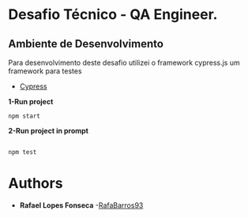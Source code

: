 # Desafio Técnico - QA Engineer.

## Ambiente de Desenvolvimento

Para desenvolvimento deste desafio
utilizei o framework cypress.js um framework para testes

-   [Cypress](https://www.cypress.io/)

**1-Run project**

```
npm start
```

**2-Run project in prompt**

```

npm test

```

# Authors

-   **Rafael Lopes Fonseca** \-[RafaBarros93](https://github.com/RafaBarros93/)

```

```
